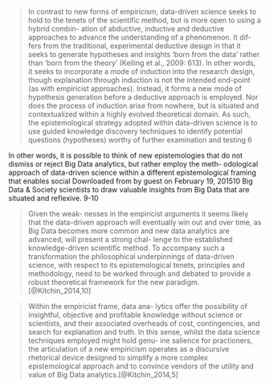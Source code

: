 
> In contrast to new forms of empiricism, data-driven science seeks to hold to the tenets of the scientific method, but is more open to using a hybrid combin- ation of abductive, inductive and deductive approaches to advance the understanding of a phenomenon. It dif- fers from the traditional, experimental deductive design in that it seeks to generate hypotheses and insights ‘born from the data’ rather than ‘born from the theory’ (Kelling et al., 2009: 613). In other words, it seeks to incorporate a mode of induction into the research design, though explanation through induction is not the intended end-point (as with empiricist approaches). Instead, it forms a new mode of hypothesis generation before a deductive approach is employed. Nor does the process of induction arise from nowhere, but is situated and contextualized within a highly evolved theoretical domain. As such, the epistemological strategy adopted within data-driven science is to use guided knowledge discovery techniques to identify potential questions (hypotheses) worthy of further examination and testing 6

In other words, it is possible to think of new epistemologies that do not dismiss or reject Big Data analytics, but rather employ the meth- odological approach of data-driven science within a different epistemological framing that enables social Downloaded from by guest on February 19, 201510 Big Data & Society scientists to draw valuable insights from Big Data that are situated and reflexive. 9-10

>Given the weak- nesses in the empiricist arguments it seems likely that the data-driven approach will eventually win out and over time, as Big Data becomes more common and new data analytics are advanced, will present a strong chal- lenge to the established knowledge-driven scientific method. To accompany such a transformation the philosophical underpinnings of data-driven science, with respect to its epistemological tenets, principles and methodology, need to be worked through and debated to provide a robust theoretical framework for the new paradigm. [@Kitchin_2014,10] 

>Within the empiricist frame, data ana- lytics offer the possibility of insightful, objective and profitable knowledge without science or scientists, and their associated overheads of cost, contingencies, and search for explanation and truth. In this sense, whilst the data science techniques employed might hold genu- ine salience for practioners, the articulation of a new empiricism operates as a discursive rhetorical device designed to simplify a more complex epistemological approach and to convince vendors of the utility and value of Big Data analytics.[@Kitchin_2014,5]
